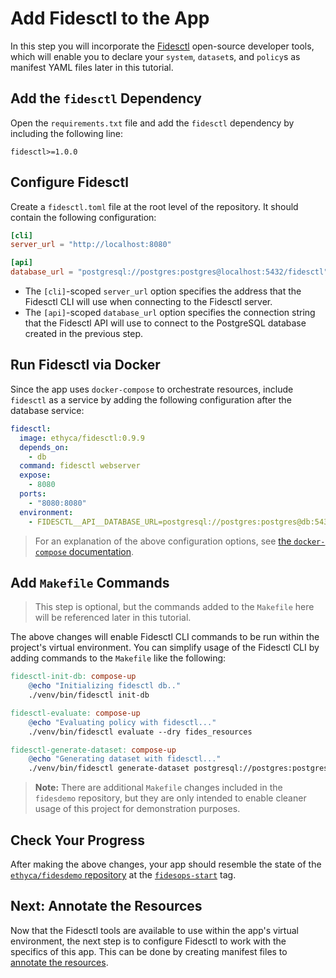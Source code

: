 # Add Fidesctl to the App

In this step you will incorporate the [Fidesctl](https://github.com/ethyca/fides) open-source developer tools, which will enable you to declare your `system`, `dataset`s, and `policy`s as manifest YAML files later in this tutorial.

## Add the `fidesctl` Dependency

Open the `requirements.txt` file and add the `fidesctl` dependency by including the following line:

```
fidesctl>=1.0.0
```

## Configure Fidesctl

Create a `fidesctl.toml` file at the root level of the repository. It should contain the following configuration:

```toml
[cli]
server_url = "http://localhost:8080"

[api]
database_url = "postgresql://postgres:postgres@localhost:5432/fidesctl"
```

- The `[cli]`-scoped `server_url` option specifies the address that the Fidesctl CLI will use when connecting to the Fidesctl server.
- The `[api]`-scoped `database_url` option specifies the connection string that the Fidesctl API will use to connect to the PostgreSQL database created in the previous step.

## Run Fidesctl via Docker

Since the app uses `docker-compose` to orchestrate resources, include `fidesctl` as a service by adding the following configuration after the database service:

```yml
fidesctl:
  image: ethyca/fidesctl:0.9.9
  depends_on:
    - db
  command: fidesctl webserver
  expose:
    - 8080
  ports:
    - "8080:8080"
  environment:
    - FIDESCTL__API__DATABASE_URL=postgresql://postgres:postgres@db:5432/fidesctl
```

> For an explanation of the above configuration options, see [the `docker-compose` documentation](https://docs.docker.com/compose/compose-file/).

## Add `Makefile` Commands

> This step is optional, but the commands added to the `Makefile` here will be referenced later in this tutorial.

The above changes will enable Fidesctl CLI commands to be run within the project's virtual environment. You can simplify usage of the Fidesctl CLI by adding commands to the `Makefile` like the following:

```makefile
fidesctl-init-db: compose-up
	@echo "Initializing fidesctl db.."
	./venv/bin/fidesctl init-db

fidesctl-evaluate: compose-up
	@echo "Evaluating policy with fidesctl..."
	./venv/bin/fidesctl evaluate --dry fides_resources

fidesctl-generate-dataset: compose-up
	@echo "Generating dataset with fidesctl..."
	./venv/bin/fidesctl generate-dataset postgresql://postgres:postgres@localhost:5432/flaskr example.yml
```

> **Note:** There are additional `Makefile` changes included in the `fidesdemo` repository, but they are only intended to enable cleaner usage of this project for demonstration purposes.

## Check Your Progress

After making the above changes, your app should resemble the state of the [`ethyca/fidesdemo` repository](https://github.com/ethyca/fidesdemo) at the [`fidesops-start`](https://github.com/ethyca/fidesdemo/releases/tag/fidesops-start) tag.

## Next: Annotate the Resources

Now that the Fidesctl tools are available to use within the app's virtual environment, the next step is to configure Fidesctl to work with the specifics of this app. This can be done by creating manifest files to [annotate the resources](annotate.md).
